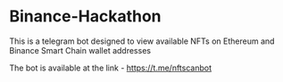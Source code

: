 # Binance-Hackathon 

This is a telegram bot designed to view available NFTs on Ethereum and Binance Smart Chain wallet addresses

The bot is available at the link - https://t.me/nftscanbot
